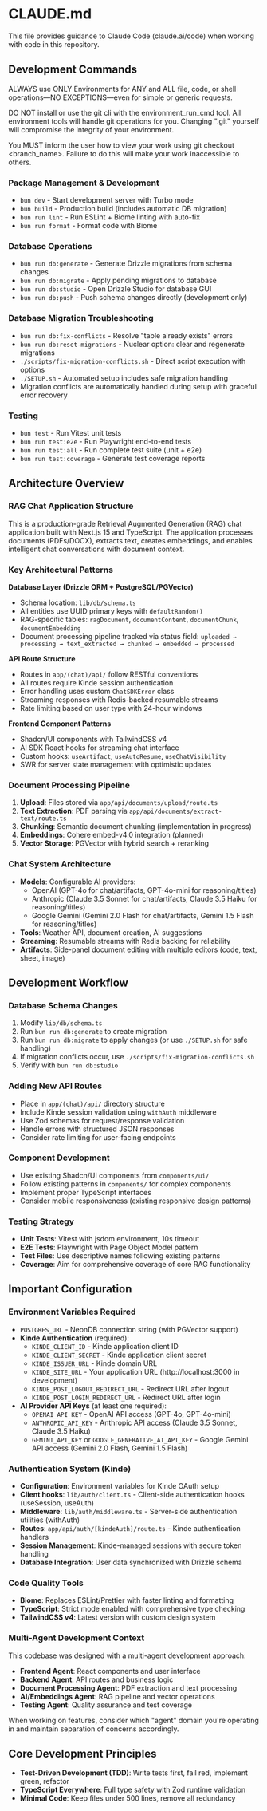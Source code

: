 # CLAUDE.md

This file provides guidance to Claude Code (claude.ai/code) when working with code in this repository.

## Development Commands
ALWAYS use ONLY Environments for ANY and ALL file, code, or shell operations—NO EXCEPTIONS—even for simple or generic requests.

DO NOT install or use the git cli with the environment_run_cmd tool. All environment tools will handle git operations for you. Changing ".git" yourself will compromise the integrity of your environment.

You MUST inform the user how to view your work using git checkout <branch_name>. Failure to do this will make your work inaccessible to others.

### Package Management & Development
- `bun dev` - Start development server with Turbo mode
- `bun build` - Production build (includes automatic DB migration)
- `bun run lint` - Run ESLint + Biome linting with auto-fix
- `bun run format` - Format code with Biome

### Database Operations
- `bun run db:generate` - Generate Drizzle migrations from schema changes
- `bun run db:migrate` - Apply pending migrations to database
- `bun run db:studio` - Open Drizzle Studio for database GUI
- `bun run db:push` - Push schema changes directly (development only)

### Database Migration Troubleshooting
- `bun run db:fix-conflicts` - Resolve "table already exists" errors
- `bun run db:reset-migrations` - Nuclear option: clear and regenerate migrations
- `./scripts/fix-migration-conflicts.sh` - Direct script execution with options
- `./SETUP.sh` - Automated setup includes safe migration handling
- Migration conflicts are automatically handled during setup with graceful error recovery

### Testing
- `bun test` - Run Vitest unit tests
- `bun run test:e2e` - Run Playwright end-to-end tests
- `bun run test:all` - Run complete test suite (unit + e2e)
- `bun run test:coverage` - Generate test coverage reports

## Architecture Overview

### RAG Chat Application Structure
This is a production-grade Retrieval Augmented Generation (RAG) chat application built with Next.js 15 and TypeScript. The application processes documents (PDFs/DOCX), extracts text, creates embeddings, and enables intelligent chat conversations with document context.

### Key Architectural Patterns

**Database Layer (Drizzle ORM + PostgreSQL/PGVector)**
- Schema location: `lib/db/schema.ts`
- All entities use UUID primary keys with `defaultRandom()`
- RAG-specific tables: `ragDocument`, `documentContent`, `documentChunk`, `documentEmbedding`
- Document processing pipeline tracked via status field: `uploaded → processing → text_extracted → chunked → embedded → processed`

**API Route Structure**
- Routes in `app/(chat)/api/` follow RESTful conventions
- All routes require Kinde session authentication
- Error handling uses custom `ChatSDKError` class
- Streaming responses with Redis-backed resumable streams
- Rate limiting based on user type with 24-hour windows

**Frontend Component Patterns**
- Shadcn/UI components with TailwindCSS v4
- AI SDK React hooks for streaming chat interface
- Custom hooks: `useArtifact`, `useAutoResume`, `useChatVisibility`
- SWR for server state management with optimistic updates

### Document Processing Pipeline
1. **Upload**: Files stored via `app/api/documents/upload/route.ts`
2. **Text Extraction**: PDF parsing via `app/api/documents/extract-text/route.ts`
3. **Chunking**: Semantic document chunking (implementation in progress)
4. **Embeddings**: Cohere embed-v4.0 integration (planned)
5. **Vector Storage**: PGVector with hybrid search + reranking

### Chat System Architecture
- **Models**: Configurable AI providers:
  - OpenAI (GPT-4o for chat/artifacts, GPT-4o-mini for reasoning/titles)
  - Anthropic (Claude 3.5 Sonnet for chat/artifacts, Claude 3.5 Haiku for reasoning/titles)
  - Google Gemini (Gemini 2.0 Flash for chat/artifacts, Gemini 1.5 Flash for reasoning/titles)
- **Tools**: Weather API, document creation, AI suggestions
- **Streaming**: Resumable streams with Redis backing for reliability
- **Artifacts**: Side-panel document editing with multiple editors (code, text, sheet, image)

## Development Workflow

### Database Schema Changes
1. Modify `lib/db/schema.ts`
2. Run `bun run db:generate` to create migration
3. Run `bun run db:migrate` to apply changes (or use `./SETUP.sh` for safe handling)
4. If migration conflicts occur, use `./scripts/fix-migration-conflicts.sh`
5. Verify with `bun run db:studio`

### Adding New API Routes
- Place in `app/(chat)/api/` directory structure
- Include Kinde session validation using `withAuth` middleware
- Use Zod schemas for request/response validation
- Handle errors with structured JSON responses
- Consider rate limiting for user-facing endpoints

### Component Development
- Use existing Shadcn/UI components from `components/ui/`
- Follow existing patterns in `components/` for complex components
- Implement proper TypeScript interfaces
- Consider mobile responsiveness (existing responsive design patterns)

### Testing Strategy
- **Unit Tests**: Vitest with jsdom environment, 10s timeout
- **E2E Tests**: Playwright with Page Object Model pattern
- **Test Files**: Use descriptive names following existing patterns
- **Coverage**: Aim for comprehensive coverage of core RAG functionality

## Important Configuration

### Environment Variables Required
- `POSTGRES_URL` - NeonDB connection string (with PGVector support)
- **Kinde Authentication** (required):
  - `KINDE_CLIENT_ID` - Kinde application client ID
  - `KINDE_CLIENT_SECRET` - Kinde application client secret
  - `KINDE_ISSUER_URL` - Kinde domain URL
  - `KINDE_SITE_URL` - Your application URL (http://localhost:3000 in development)
  - `KINDE_POST_LOGOUT_REDIRECT_URL` - Redirect URL after logout
  - `KINDE_POST_LOGIN_REDIRECT_URL` - Redirect URL after login
- **AI Provider API Keys** (at least one required):
  - `OPENAI_API_KEY` - OpenAI API access (GPT-4o, GPT-4o-mini)
  - `ANTHROPIC_API_KEY` - Anthropic API access (Claude 3.5 Sonnet, Claude 3.5 Haiku)
  - `GEMINI_API_KEY` or `GOOGLE_GENERATIVE_AI_API_KEY` - Google Gemini API access (Gemini 2.0 Flash, Gemini 1.5 Flash)

### Authentication System (Kinde)
- **Configuration**: Environment variables for Kinde OAuth setup
- **Client hooks**: `lib/auth/client.ts` - Client-side authentication hooks (useSession, useAuth)
- **Middleware**: `lib/auth/middleware.ts` - Server-side authentication utilities (withAuth)
- **Routes**: `app/api/auth/[kindeAuth]/route.ts` - Kinde authentication handlers
- **Session Management**: Kinde-managed sessions with secure token handling
- **Database Integration**: User data synchronized with Drizzle schema

### Code Quality Tools
- **Biome**: Replaces ESLint/Prettier with faster linting and formatting
- **TypeScript**: Strict mode enabled with comprehensive type checking
- **TailwindCSS v4**: Latest version with custom design system

### Multi-Agent Development Context
This codebase was designed with a multi-agent development approach:
- **Frontend Agent**: React components and user interface
- **Backend Agent**: API routes and business logic  
- **Document Processing Agent**: PDF extraction and text processing
- **AI/Embeddings Agent**: RAG pipeline and vector operations
- **Testing Agent**: Quality assurance and test coverage

When working on features, consider which "agent" domain you're operating in and maintain separation of concerns accordingly.

## Core Development Principles
- **Test-Driven Development (TDD)**: Write tests first, fail red, implement green, refactor
- **TypeScript Everywhere**: Full type safety with Zod runtime validation
- **Minimal Code**: Keep files under 500 lines, remove all redundancy